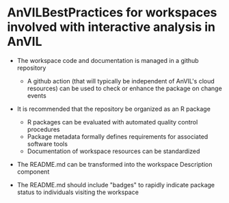 # AnVILBestPractices for workspaces involved with interactive analysis in AnVIL

- The workspace code and documentation is managed in a github repository
    - A github action (that will typically be independent of AnVIL's cloud
resources) can be used to check or enhance the package on
change events

- It is recommended that the repository be organized as an R package
    - R packages can be evaluated with automated quality control procedures
    - Package metadata formally defines requirements for associated software tools
    - Documentation of workspace resources can be standardized

- The README.md can be transformed into the workspace Description
component

- The README.md should include "badges" to rapidly indicate package status
to individuals visiting the workspace
